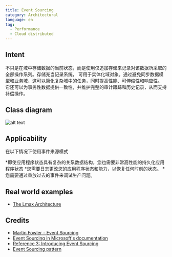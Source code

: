 ```yaml
---
title: Event Sourcing
category: Architectural
language: en
tag:
  - Performance
  - Cloud distributed
---
```


## Intent
不只是在域中存储数据的当前状态，而是使用仅追加存储来记录对该数据所采取的全部操作系列。存储充当记录系统，
可用于实体化域对象。通过避免同步数据模型和业务域，这可以简化复杂域中的任务，同时提高性能、可伸缩性和响应性。
它还可以为事务性数据提供一致性，并维护完整的审计跟踪和历史记录，从而支持补偿操作。
## Class diagram
![alt text](./etc/event-sourcing.png "Event Sourcing")

## Applicability
在以下情况下使用事件来源模式

*即使应用程序状态具有复杂的关系数据结构，您也需要非常高性能的持久化应用程序状态
*您需要日志更改您的应用程序状态和能力，以恢复任何时刻的状态。
*您需要通过重放过去的事件来调试生产问题。

## Real world examples

* [The Lmax Architecture](https://martinfowler.com/articles/lmax.html)

## Credits

* [Martin Fowler - Event Sourcing](https://martinfowler.com/eaaDev/EventSourcing.html)
* [Event Sourcing in Microsoft's documentation](https://docs.microsoft.com/en-us/azure/architecture/patterns/event-sourcing)
* [Reference 3: Introducing Event Sourcing](https://msdn.microsoft.com/en-us/library/jj591559.aspx)
* [Event Sourcing pattern](https://docs.microsoft.com/en-us/azure/architecture/patterns/event-sourcing)
